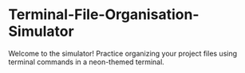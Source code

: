 # Terminal-File-Organisation-Simulator
Welcome to the simulator! Practice organizing your project files using terminal commands in a neon-themed terminal.
